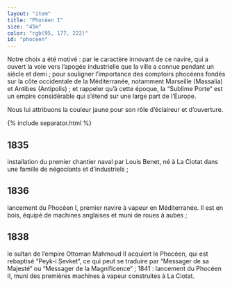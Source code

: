 ```yaml
---
layout: "item"
title: "Phocéen I"
size: "45m"
color: "rgb(95, 177, 222)"
id: "phoceen"
---
```


Notre choix a été motivé :par le caractère innovant de ce navire, qui a ouvert la voie vers l’apogée industrielle que la ville a connue pendant un siècle et demi ;pour souligner l’importance des comptoirs phocéens fondés sur la côte occidentale de la Méditerranée, notamment Marseille (Massalia) et Antibes (Antipolis) ;et rappeler qu’à cette époque, la “Sublime Porte“ est un empire considérable qui s’étend sur une large part de l’Europe.
Nous lui attribuons la couleur jaune pour son rôle d’éclaireur et d’ouverture.

{% include separator.html %}

1835
----

installation du premier chantier naval par Louis Benet, né à La Ciotat dans une famille de négociants et d’industriels ;

1836
----

lancement du Phocéen I, premier navire à vapeur en Méditerranée. Il est en bois, équipé de machines anglaises et muni de roues à aubes ;

1838
--------------

le sultan de l’empire Ottoman Mahmoud II acquiert le Phocéen, qui est rebaptisé “Peyk-i Șevket“, ce qui peut se traduire par “Messager de sa Majesté“ ou “Messager de la Magnificence“ ; 1841 : lancement du Phocéen II, muni des premières machines à vapeur construites à La Ciotat.

